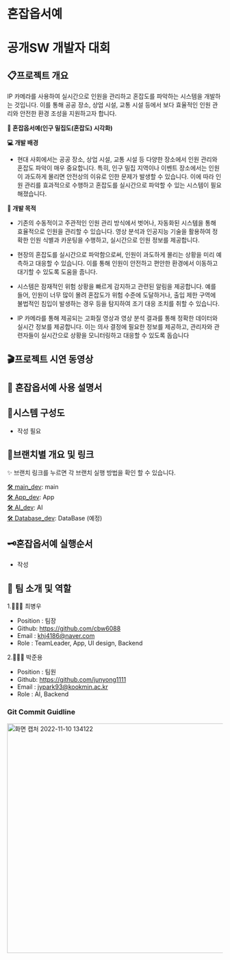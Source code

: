 # 혼잡옵서예

# 공개SW 개발자 대회 


## 📋프로젝트 개요
 IP 카메라를 사용하여 실시간으로 인원을 관리하고 혼잡도를 파악하는 시스템을 개발하는 것입니다. 이를 통해 공공 장소, 상업 시설, 교통 시설 등에서 보다 효율적인 인원 관리와 안전한 환경 조성을 지원하고자 합니다.

**👀 혼잡옵서예(인구 밀집도(혼잡도) 시각화)**

**💻 개발 배경**

- 현대 사회에서는 공공 장소, 상업 시설, 교통 시설 등 다양한 장소에서 인원 관리와 혼잡도 파악이 매우 중요합니다. 특히, 인구 밀집 지역이나 이벤트 장소에서는 인원이 과도하게 몰리면 안전상의 이유로 인한 문제가 발생할 수 있습니다. 이에 따라 인원 관리를 효과적으로 수행하고 혼잡도를 실시간으로 파악할 수 있는 시스템이 필요해졌습니다.

**📌 개발 목적**

- 기존의 수동적이고 주관적인 인원 관리 방식에서 벗어나, 자동화된 시스템을 통해 효율적으로 인원을 관리할 수 있습니다. 영상 분석과 인공지능 기술을 활용하여 정확한 인원 식별과 카운팅을 수행하고, 실시간으로 인원 정보를 제공합니다.

- 현장의 혼잡도를 실시간으로 파악함으로써, 인원이 과도하게 몰리는 상황을 미리 예측하고 대응할 수 있습니다. 이를 통해 인원이 안전하고 편안한 환경에서 이동하고 대기할 수 있도록 도움을 줍니다.

- 시스템은 잠재적인 위험 상황을 빠르게 감지하고 관련된 알림을 제공합니다. 예를 들어, 인원이 너무 많이 몰려 혼잡도가 위험 수준에 도달하거나, 출입 제한 구역에 불법적인 침입이 발생하는 경우 등을 탐지하여 조기 대응 조치를 취할 수 있습니다.

- IP 카메라를 통해 제공되는 고화질 영상과 영상 분석 결과를 통해 정확한 데이터와 실시간 정보를 제공합니다. 이는 의사 결정에 필요한 정보를 제공하고, 관리자와 관련자들이 실시간으로 상황을 모니터링하고 대응할 수 있도록 돕습니다


## 🎬프로젝트 시연 동영상

 <div align="center">


</div>

## 📲 혼잡옵서예 사용 설명서

</div>

## 🔎시스템 구성도

- 작성 필요

## 📂브랜치별 개요 및 링크

✨ 브랜치 링크를 누르면 각 브랜치 실행 방법을 확인 할 수 있습니다.


[🛠 main_dev](https://github.com/Winter-Toy-Project/Honjab-Obseoye): main  
[🛠 App_dev](https://github.com/Winter-Toy-Project/Honjab-Obseoye/tree/App): App  
[🛠 AI_dev](https://github.com/Winter-Toy-Project/Honjab-Obseoye/tree/datasicence): AI  
[🛠 Database_dev](https://github.com/Winter-Toy-Project/Honjab-Obseoye): DataBase (예정)  


## 🗝️혼잡옵서예 실행순서

- 작성

## 🦉 팀 소개 및 역할

1.🧑🏻‍💻 최병우

- Position : 팀장
- Github: <https://github.com/cbw6088>
- Email : khj4186@naver.com
- Role : TeamLeader, App, UI design, Backend

2.👨🏾‍💻 박준용

- Position : 팀원
- Github: <https://github.com/junyong1111>
- Email : jypark93@kookmin.ac.kr
- Role : AI, Backend




### Git Commit Guidline
<img width="535" alt="화면 캡처 2022-11-10 134122" src="https://user-images.githubusercontent.com/85275893/201002326-84ab80ac-af5f-4b58-b216-26341ddd6079.png">
